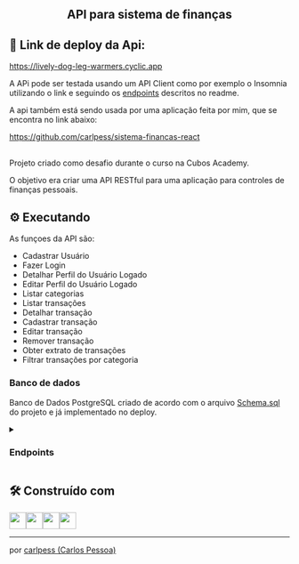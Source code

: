 <h2 align="center">
 API para sistema de finanças
</h2>

## 🔗 Link de deploy da Api:
https://lively-dog-leg-warmers.cyclic.app

A APi pode ser testada usando um API Client como por exemplo o Insomnia utilizando o link e seguindo os [endpoints](#endpoints) descritos no readme.

A api também está sendo usada por uma aplicação feita por mim, que se encontra no link abaixo:

https://github.com/carlpess/sistema-financas-react

## 
Projeto criado como desafio durante o curso na Cubos Academy.

O objetivo era criar uma API RESTful para uma aplicação para controles de finanças pessoais.
## ⚙️  Executando

As funçoes da API são:
  - Cadastrar Usuário
  - Fazer Login
  - Detalhar Perfil do Usuário Logado
  - Editar Perfil do Usuário Logado
  - Listar categorias
  - Listar transações
  - Detalhar transação
  - Cadastrar transação
  - Editar transação
  - Remover transação
  - Obter extrato de transações
  - Filtrar transações por categoria

### **Banco de dados**

Banco de Dados PostgreSQL criado de acordo com o arquivo [Schema.sql](https://github.com/carlpess/api-sistema-financas/blob/master/src/schema.sql) do projeto e já implementado no deploy.

  <details><summary><h3>Endpoints</h3></summary>
  
  ### **Cadastrar usuário**

#### `POST` `/usuario`

Essa é a rota que será utilizada para cadastrar um novo usuario no sistema.

- **Requisição**  
    Sem parâmetros de rota ou de query.  
    O corpo (body) deverá possuir um objeto com as seguintes propriedades (respeitando estes nomes):

  - nome
  - email
  - senha
  
**Resposta**  
    Em caso de **sucesso**, será enviado no corpo (body) da resposta o conteúdo do usuário cadastrado, incluindo seu respectivo `id` e excluindo a senha criptografada.
    Em caso de **falha na validação**, a resposta será com **_status code_** apropriado, e em seu corpo (body) possuirá um objeto com uma propriedade **mensagem** que contém como valor um texto explicando o motivo da falha.
    
#### **Exemplo de requisição**

```javascript
// POST /usuario
{
    "nome": "José",
    "email": "jose@email.com",
    "senha": "123456"
}
```

#### **Exemplos de resposta**

```javascript
{
    "id": 1,
    "nome": "José",
    "email": "jose@email.com"
}
```

### **Login do usuário**

#### `POST` `/login`

Essa é a rota que permite o usuario cadastrado realizar o login no sistema.

- **Requisição**  
    Sem parâmetros de rota ou de query.  
    O corpo (body) deverá possuir um objeto com as seguintes propriedades (respeitando estes nomes):

  - email
  - senha

- **Resposta**  
    Em caso de **sucesso**, será enviado no corpo (body) da resposta um objeto com a propriedade **token** que como valor terá o token de autenticação gerado e uma propriedade **usuario** que possui as informações do usuário autenticado, exceto a senha do usuário.  
    Em caso de **falha na validação**, a resposta será com **_status code_** apropriado, e em seu corpo (body) possuirá um objeto com uma propriedade **mensagem** que contém como valor um texto explicando o motivo da falha.

#### **Exemplo de requisição**

```javascript
// POST /login
{
    "email": "jose@email.com",
    "senha": "123456"
}
```

#### **Exemplos de resposta**

```javascript
{
    "usuario": {
        "id": 1,
        "nome": "José",
        "email": "jose@email.com"
    },
    "token": "eyJhbGciOiJIUzI1NiIsInR5cCI6IkpXVCJ9.eyJpZCI6MiwiaWF0IjoxNjIzMjQ5NjIxLCJleHAiOjE2MjMyNzg0MjF9.KLR9t7m_JQJfpuRv9_8H2-XJ92TSjKhGPxJXVfX6wBI"
}
```

Todas as funcionalidades (endpoints) a seguir, a partir desse ponto, irão exigir o token de autenticação do usuário logado, recebendo no header com o formato Bearer Token. Portanto, em cada funcionalidade será validado o token informado

### **Detalhar usuário**

#### `GET` `/usuario`

Essa é a rota que será chamada quando o usuario quiser obter os dados do seu próprio perfil.  

- **Requisição**  
    Sem parâmetros de rota ou de query.  
    Não deverá possuir conteúdo no corpo da requisição.

- **Resposta**  
    Em caso de **sucesso**, será enviado no corpo (body) da resposta um objeto que representa o usuário encontrado, com todas as suas propriedades (exceto a senha), conforme exemplo abaixo.
    Em caso de **falha na validação**, a resposta será com **_status code_** apropriado, e em seu corpo (body) possuirá um objeto com uma propriedade **mensagem** que contém como valor um texto explicando o motivo da falha.
  
#### **Exemplo de requisição**

```javascript
// GET /usuario
// Sem conteúdo no corpo (body) da requisição
```

#### **Exemplos de resposta**

```javascript
{
    "id": 1,
    "nome": "José",
    "email": "jose@email.com"
}
```

### **Atualizar usuário**

#### `PATCH` `/usuario`

Essa é a rota que será chamada quando o usuário quiser realizar alterações no seu próprio usuário.  

- **Requisição**  
    Sem parâmetros de rota ou de query.  
    O corpo (body) deverá possuir um objeto com as seguintes propriedades (respeitando estes nomes):

  - nome
  - email
  - senha

  Em caso de **sucesso**, não será enviado conteúdo no corpo (body) da resposta.
  Em caso de **falha na validação**, a resposta será com **_status code_** apropriado, e em seu corpo (body) possuirá um objeto com uma propriedade **mensagem** que contém como valor um texto explicando o motivo da falha.
  
  #### **Exemplo de requisição**

```javascript
// PATCH /usuario
{
    "nome": "José de Abreu",
    "email": "jose_abreu@email.com",
    "senha": "j4321"
}
```

#### **Exemplos de resposta**

```javascript
// Sem conteúdo no corpo (body) da resposta
```
### **Listar categorias**

#### `GET` `/categoria`

Essa é a rota que será chamada quando o usuario logado quiser listar todas as categorias cadastradas.

- **Requisição**  
    Sem parâmetros de rota ou de query.  
    Não deverá possuir conteúdo no corpo (body) da requisição
    
- **Resposta**  
    Em caso de **sucesso**, o corpo (body) da resposta virá um array dos objetos (categorias) encontrados.
    Em caso de **falha na validação**, a resposta será com **_status code_** apropriado, e em seu corpo (body) possuirá um objeto com uma propriedade **mensagem** que contém como valor um texto explicando o motivo da falha.
    
    #### **Exemplo de requisição**

```javascript
// GET /categoria
// Sem conteúdo no corpo (body) da requisição
```

#### **Exemplos de resposta**

```javascript
[
    {
        id: 1,
        descricao: "Roupas",
    },
    {
        id: 2,
        descricao: "Mercado",
    },
]
```
### **Listar transações do usuário logado**

#### `GET` `/transacao`

Essa é a rota que será chamada quando o usuario logado quiser listar todas as suas transações cadastradas.
Serão retornadas **apenas** transações associadas ao usuário logado.

- **Requisição**  
    Sem parâmetros de rota ou de query.  
    Não deverá possuir conteúdo no corpo (body) da requisição.
    
- **Resposta**  
    Em caso de **sucesso**, será enviado no corpo (body) da resposta um array dos objetos (transações) encontrados.
    Em caso de **falha na validação**, a resposta será com **_status code_** apropriado, e em seu corpo (body) possuirá um objeto com uma propriedade **mensagem** que contém como valor um texto explicando o motivo da falha.
    
 #### **Exemplo de requisição**

```javascript
// GET /transacao
// Sem conteúdo no corpo (body) da requisição
```

#### **Exemplos de resposta**

```javascript
[
    {
        id: 1,
        tipo: "saida",
        descricao: "Sapato amarelo",
        valor: 15800,
        data: "2022-03-23T15:35:00.000Z",
        usuario_id: 5,
        categoria_id: 4,
        categoria_nome: "Roupas",
    },
    {
        id: 3,
        tipo: "entrada",
        descricao: "Salário",
        valor: 300000,
        data: "2022-03-24T15:30:00.000Z",
        usuario_id: 5,
        categoria_id: 6,
        categoria_nome: "Salários",
    },
]
```
### **Listar transações do usuário logado**

### **Detalhar uma transação do usuário logado**

#### `GET` `/transacao/:id`

Essa é a rota que será chamada quando o usuario logado quiser obter uma das suas transações cadastradas.

- **Requisição**  
    Deverá ser enviado o ID da transação no parâmetro de rota do endpoint.  
    O corpo (body) da requisição não deverá possuir nenhum conteúdo.

- **Resposta**  
     Em caso de **sucesso**, será enviado no corpo (body) da resposta um objeto que representa a transação encontrada, com todas as suas propriedades, conforme exemplo abaixo.
     Em caso de **falha na validação**, a resposta será com **_status code_** apropriado, e em seu corpo (body) possuirá um objeto com uma propriedade **mensagem** que contém como valor um texto explicando o motivo da falha.
     
#### **Exemplo de requisição**

```javascript
// GET /transacao/2
// Sem conteúdo no corpo (body) da requisição
```

#### **Exemplos de resposta**

```javascript
{
    "id": 2,
    "tipo": "entrada",
    "descricao": "Salário",
    "valor": 300000,
    "data": "2022-03-24T15:30:00.000Z",
    "usuario_id": 5,
    "categoria_id": 6,
    "categoria_nome": "Salários",
}
```
### **Cadastrar transação para o usuário logado**

#### `POST` `/transacao`

Essa é a rota que será utilizada para cadastrar uma transação associada ao usuário logado. 

- **Requisição**  
    Sem parâmetros de rota ou de query.  
    O corpo (body) da requisição deverá possuir um objeto com as seguintes propriedades (respeitando estes nomes):

  - descricao
  - valor
  - data
  - categoria_id
  - tipo (campo que será informado se a transação corresponde a uma saída ou entrada de valores).
  
- **Resposta**
    Em caso de **sucesso**, será enviado no corpo (body) da resposta as informações da transação cadastrada, incluindo seu respectivo `id`.
    Em caso de **falha na validação**, a resposta será com **_status code_** apropriado, e em seu corpo (body) possuirá um objeto com uma propriedade **mensagem** que contém como valor um texto explicando o motivo da falha.
    
 #### **Exemplo de requisição**

```javascript
// POST /transacao
{
    "tipo": "entrada",
    "descricao": "Salário",
    "valor": 300000,
    "data": "2022-03-24T15:30:00.000Z",
    "categoria_id": 6
}
```

#### **Exemplos de resposta**

```javascript
{
    "id": 3,
    "tipo": "entrada",
    "descricao": "Salário",
    "valor": 300000,
    "data": "2022-03-24T15:30:00.000Z",
    "usuario_id": 5,
    "categoria_id": 6,
    "categoria_nome": "Salários",
}
```

### **Atualizar transação do usuário logado**

#### `PUT` `/transacao/:id`

Essa é a rota que será chamada quando o usuario logado quiser atualizar uma das suas transações cadastradas. 

- **Requisição**  
    Deverá ser enviado o ID da transação no parâmetro de rota do endpoint.  
    O corpo (body) da requisição deverá possuir um objeto com as seguintes propriedades (respeitando estes nomes):
      - descricao
      - valor
      - data
      - categoria_id
      - tipo (campo que será informado se a transação corresponde a uma saída ou entrada de valores)
- **Resposta**  
    Em caso de **sucesso**, não dserá enviado conteúdo no corpo (body) da resposta.
    Em caso de **falha na validação**, a resposta será com **_status code_** apropriado, e em seu corpo (body) possuirá um objeto com uma propriedade **mensagem** que contém como valor um texto explicando o motivo da falha.
    
#### **Exemplo de requisição**

```javascript
// PUT /transacao/2
{
 "descricao": "Sapato amarelo",
 "valor": 15800,
 "data": "2022-03-23 12:35:00",
 "categoria_id": 4,
 "tipo": "saida"
}
```

#### **Exemplos de resposta**

```javascript
// Sem conteúdo no corpo (body) da resposta
```

### **Excluir transação do usuário logado**

#### `DELETE` `/transacao/:id`

Essa é a rota que será chamada quando o usuario logado quiser excluir uma das suas transações cadastradas.
- **Requisição**  
    Deverá ser enviado o ID da transação no parâmetro de rota do endpoint.  
    O corpo (body) da requisição não deverá possuir nenhum conteúdo.
    
- **Resposta**  
    Em caso de **sucesso**, não dserá enviado conteúdo no corpo (body) da resposta.
    Em caso de **falha na validação**, a resposta será com **_status code_** apropriado, e em seu corpo (body) possuirá um objeto com uma propriedade **mensagem** que contém como valor um texto explicando o motivo da falha.
    
#### **Exemplo de requisição**

```javascript
// DELETE /transacao/2
// Sem conteúdo no corpo (body) da requisição
```

#### **Exemplos de resposta**

```javascript
// Sem conteúdo no corpo (body) da resposta
```
### **Obter extrato de transações**

#### `GET` `/transacao/extrato`

Essa é a rota que será chamada quando o usuario logado quiser obter o extrato de todas as suas transações cadastradas.

- **Requisição**  
    Sem parâmetros de rota ou de query.  
    O corpo (body) da requisição não deverá possuir nenhum conteúdo.

- **Resposta**  
    Em caso de **sucesso**, será enviado no corpo (body) da resposta um objeto contendo a soma de todas as transações do tipo `entrada` e a soma de todas as transações do tipo `saida`.
    Em caso de **falha na validação**, a resposta será com **_status code_** apropriado, e em seu corpo (body) possuirá um objeto com uma propriedade **mensagem** que contém como valor um texto explicando o motivo da falha.
    
    #### **Exemplo de requisição**

```javascript
// GET /transacao/extrato
// Sem conteúdo no corpo (body) da requisição
```

#### **Exemplos de resposta**

```javascript
{
 "entrada": 300000,
 "saida": 15800
}
```
  </details>
  
  ## 🛠️  Construído com
  <img height=30 src="https://img.shields.io/badge/JavaScript-F7DF1E?style=for-the-badge&logo=javascript&logoColor=black"><img height=30 src="https://img.shields.io/badge/Node.js-43853D?style=for-the-badge&logo=node.js&logoColor=white"><img height=30 src="https://img.shields.io/badge/Express.js-404D59?style=for-the-badge"><img height=30 src="https://img.shields.io/badge/PostgreSQL-316192?style=for-the-badge&logo=postgresql&logoColor=white">
 
---
por [carlpess (Carlos Pessoa)](https://github.com/carlpess)
  
  
